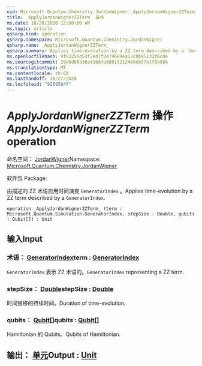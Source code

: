 ```yaml
---
uid: Microsoft.Quantum.Chemistry.JordanWigner._ApplyJordanWignerZZTerm_
title: _ApplyJordanWignerZZTerm_ 操作
ms.date: 10/26/2020 12:00:00 AM
ms.topic: article
qsharp.kind: operation
qsharp.namespace: Microsoft.Quantum.Chemistry.JordanWigner
qsharp.name: _ApplyJordanWignerZZTerm_
qsharp.summary: Applies time-evolution by a ZZ term described by a `GeneratorIndex`.
ms.openlocfilehash: 9f03255d53f7ed7f3e79689ea53c8b95133f6cde
ms.sourcegitcommit: 29e0d88a30e4166fa580132124b0eb57e1f0e986
ms.translationtype: MT
ms.contentlocale: zh-CN
ms.lasthandoff: 10/27/2020
ms.locfileid: "92695847"
---
```

# <a name="_applyjordanwignerzzterm_-operation"></a><span data-ttu-id="d3225-102">_ApplyJordanWignerZZTerm_ 操作</span><span class="sxs-lookup"><span data-stu-id="d3225-102">_ApplyJordanWignerZZTerm_ operation</span></span>

<span data-ttu-id="d3225-103">命名空间： [JordanWigner](xref:Microsoft.Quantum.Chemistry.JordanWigner)</span><span class="sxs-lookup"><span data-stu-id="d3225-103">Namespace: [Microsoft.Quantum.Chemistry.JordanWigner](xref:Microsoft.Quantum.Chemistry.JordanWigner)</span></span>

<span data-ttu-id="d3225-104">软件包 [](https://nuget.org/packages/)</span><span class="sxs-lookup"><span data-stu-id="d3225-104">Package: [](https://nuget.org/packages/)</span></span>


<span data-ttu-id="d3225-105">由描述的 ZZ 术语应用时间演变 `GeneratorIndex` 。</span><span class="sxs-lookup"><span data-stu-id="d3225-105">Applies time-evolution by a ZZ term described by a `GeneratorIndex`.</span></span>

```qsharp
operation _ApplyJordanWignerZZTerm_ (term : Microsoft.Quantum.Simulation.GeneratorIndex, stepSize : Double, qubits : Qubit[]) : Unit
```


## <a name="input"></a><span data-ttu-id="d3225-106">输入</span><span class="sxs-lookup"><span data-stu-id="d3225-106">Input</span></span>

### <a name="term--generatorindex"></a><span data-ttu-id="d3225-107">术语： [GeneratorIndex](xref:Microsoft.Quantum.Simulation.GeneratorIndex)</span><span class="sxs-lookup"><span data-stu-id="d3225-107">term : [GeneratorIndex](xref:Microsoft.Quantum.Simulation.GeneratorIndex)</span></span>

<span data-ttu-id="d3225-108">`GeneratorIndex` 表示 ZZ 术语的。</span><span class="sxs-lookup"><span data-stu-id="d3225-108">`GeneratorIndex` representing a ZZ term.</span></span>


### <a name="stepsize--double"></a><span data-ttu-id="d3225-109">stepSize： [Double](xref:microsoft.quantum.lang-ref.double)</span><span class="sxs-lookup"><span data-stu-id="d3225-109">stepSize : [Double](xref:microsoft.quantum.lang-ref.double)</span></span>

<span data-ttu-id="d3225-110">时间推移的持续时间。</span><span class="sxs-lookup"><span data-stu-id="d3225-110">Duration of time-evolution.</span></span>


### <a name="qubits--qubit"></a><span data-ttu-id="d3225-111">qubits： [Qubit](xref:microsoft.quantum.lang-ref.qubit)[]</span><span class="sxs-lookup"><span data-stu-id="d3225-111">qubits : [Qubit](xref:microsoft.quantum.lang-ref.qubit)[]</span></span>

<span data-ttu-id="d3225-112">Hamiltonian 的 Qubits。</span><span class="sxs-lookup"><span data-stu-id="d3225-112">Qubits of Hamiltonian.</span></span>



## <a name="output--unit"></a><span data-ttu-id="d3225-113">输出： [单元](xref:microsoft.quantum.lang-ref.unit)</span><span class="sxs-lookup"><span data-stu-id="d3225-113">Output : [Unit](xref:microsoft.quantum.lang-ref.unit)</span></span>

